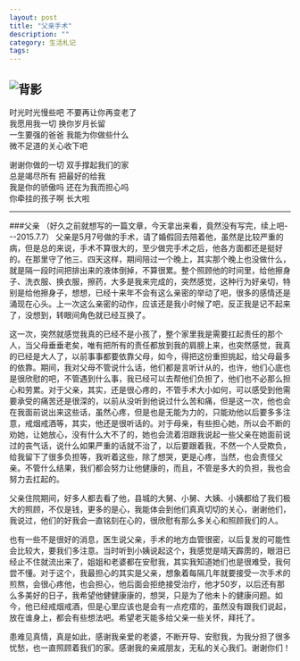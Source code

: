 ```yaml
---
layout: post
title: "父亲手术"
description: ""
category: 生活札记
tags: 
---
```

![背影](http://www.mojiaqin.cn/images/2015/fuqin.jpg)
---
时光时光慢些吧 不要再让你再变老了  
我愿用我一切 换你岁月长留  
一生要强的爸爸 我能为你做些什么  
微不足道的关心收下吧  

谢谢你做的一切 双手撑起我们的家  
总是竭尽所有 把最好的给我  
我是你的骄傲吗 还在为我而担心吗  
你牵挂的孩子啊 长大啦  

---
###父亲
（好久之前就想写的一篇文章，今天拿出来看，竟然没有写完，续上吧---2015.7.7）
父亲是5月7号做的手术，请了婚假回去陪着他，虽然是比较严重的病，但是总的来说，手术不算很大的，至少做完手术之后，他各方面都还是挺好的。在那里守了他三、四天这样，期间陪过一个晚上，其实那个晚上也没做什么，就是隔一段时间把排出来的液体倒掉，不算很累。整个照顾他的时间里，给他擦身子、洗衣服、换衣服，擦药，大多是我来完成的，突然感觉，这种行为好亲切，特别是给他擦身子，想想，已经十来年不会有这么亲密的举动了吧，很多的感情还是涌现在心头。上一次这么亲密的动作，应该还是我小时候了吧，反正我是记不起来了，没想到，转眼间角色就已经互换了。  

这一次，突然就感觉我真的已经不是小孩了，整个家里我是需要扛起责任的那个人，当父母垂垂老矣，唯有把所有的责任都放到我的肩膀上来，也突然感觉，我真的已经是大人了，以前事事都要依靠父母，如今，得把这份重担挑起，给父母最多的依靠。期间，我对父母不管说什么话，他们都是言听计从的，也许，他们心底也是很欣慰的吧，不管遇到什么事，我已经可以去帮他们负担了，他们也不必那么担心和劳累。对于父亲，其实，还是很心疼的，不管手术大小如何，可以感受到他需要承受的痛苦还是很深的，以前从没听到他说过什么苦和痛，但是这一次，他也会在我面前说出来这些话，虽然心疼，但是也是无能为力的，只能劝他以后要多多注意，戒烟戒酒等，其实，他还是很听话的。对于母亲，有些担心她，所以会不断的劝她，让她放心，没有什么大不了的，她也会流着泪跟我说起一些父亲在她面前说过的丧气话，说什么如果严重的话就不治了，以后要跟着我，不然一个人受欺负，给我留下了很多负担等，我听着这些，除了想哭，更是心疼，当然，也会责怪父亲。不管什么结果，我们都会努力让他健康的，而且，不管是多大的负担，我也会努力去扛起的。  

父亲住院期间，好多人都去看了他，县城的大舅、小舅、大姨、小姨都给了我们极大的照顾，不仅是钱，更多的是心，我能体会到他们真真切切的关心，谢谢他们，我说过，他们的好我会一直铭刻在心的，很欣慰有那么多关心和照顾我们的人。  

也有一些不是很好的消息，医生说父亲，手术的地方血管很密，以后复发的可能性会比较大，要我们多注意。当时听到小姨说起这个，我感觉是晴天霹雳的，眼泪已经止不住就流出来了，姐姐和老婆都在安慰我，其实我知道她们也是很难受，我何尝不懂。对于这个，我最担心的其实是父亲，想象着每隔几年就要接受一次手术的煎熬，会很心疼他，也会担心，他后面会拒绝接受治疗，他才50岁，以后还有那么多美好的日子，我希望他健健康康的，想哭，只是为了他未卜的健康问题。如今，他已经戒烟戒酒，但是心里应该也是会有一点疙瘩的，虽然没有跟我们说起，放在谁身上，都会有些想法吧。希望老天能多给父亲一些关怀，拜托了。  

患难见真情，真是如此，感谢我亲爱的老婆，不断开导、安慰我，为我分担了很多忧愁，也一直照顾着我们的家。感谢我的亲戚朋友，无私的关心我们。谢谢你们！



